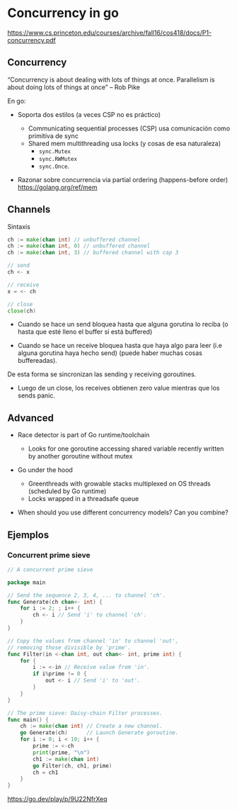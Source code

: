 # Concurrency in go

https://www.cs.princeton.edu/courses/archive/fall16/cos418/docs/P1-concurrency.pdf

## Concurrency

“Concurrency is about dealing with lots of things at once. Parallelism is about
doing lots of things at once” – Rob Pike

En go:

- Soporta dos estilos (a veces CSP no es práctico)
  - Communicating sequential processes (CSP) usa comunicación como primitiva de
    sync
  - Shared mem multithreading usa locks (y cosas de esa naturaleza)
    - `sync.Mutex`
    - `sync.RWMutex`
    - `sync.Once`.

- Razonar sobre concurrencia via partial ordering (happens-before order)
  https://golang.org/ref/mem

## Channels

Sintaxis

```go
ch := make(chan int) // unbuffered channel
ch := make(chan int, 0) // unbuffered channel
ch := make(chan int, 3) // buffered channel with cap 3

// send
ch <- x

// receive
x = <- ch

// close
close(ch)
```

- Cuando se hace un send bloquea hasta que alguna gorutina lo reciba (o hasta
  que esté lleno el buffer si está buffered)

- Cuando se hace un receive bloquea hasta que haya algo para leer (i.e alguna
  gorutina haya hecho send) (puede haber muchas cosas buffereadas).

De esta forma se sincronizan las sending y receiving goroutines.

- Luego de un close, los receives obtienen zero value mientras que los sends
  panic.

## Advanced

- Race detector is part of Go runtime/toolchain
  - Looks for one goroutine accessing shared variable recently written by
  another goroutine without mutex

- Go under the hood
  - Greenthreads with growable stacks multiplexed on OS threads (scheduled by Go
    runtime)
  - Locks wrapped in a threadsafe queue

- When should you use different concurrency models? Can you combine?

## Ejemplos

### Concurrent prime sieve

```go
// A concurrent prime sieve

package main

// Send the sequence 2, 3, 4, ... to channel 'ch'.
func Generate(ch chan<- int) {
	for i := 2; ; i++ {
		ch <- i // Send 'i' to channel 'ch'.
	}
}

// Copy the values from channel 'in' to channel 'out',
// removing those divisible by 'prime'.
func Filter(in <-chan int, out chan<- int, prime int) {
	for {
		i := <-in // Receive value from 'in'.
		if i%prime != 0 {
			out <- i // Send 'i' to 'out'.
		}
	}
}

// The prime sieve: Daisy-chain Filter processes.
func main() {
	ch := make(chan int) // Create a new channel.
	go Generate(ch)      // Launch Generate goroutine.
	for i := 0; i < 10; i++ {
		prime := <-ch
		print(prime, "\n")
		ch1 := make(chan int)
		go Filter(ch, ch1, prime)
		ch = ch1
	}
}
```

https://go.dev/play/p/9U22NfrXeq